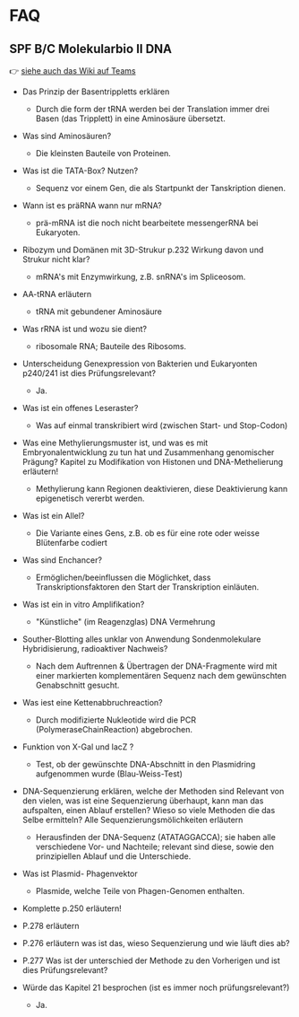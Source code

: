 # FAQ

## SPF B/C Molekularbio II DNA

👉 [siehe auch das Wiki auf Teams](https://teams.microsoft.com/l/entity/com.microsoft.teamspace.tab.wiki/tab::e0ef5917-1107-46b2-835a-85bd6fa67647?context=%7B%22subEntityId%22%3A%22%7B%5C%22pageId%5C%22%3A3%2C%5C%22origin%5C%22%3A2%7D%22%2C%22channelId%22%3A%2219%3Ad9721727e69443209b44cde33d67ab14%40thread.skype%22%7D&tenantId=792152af-37e3-4b00-a51c-f828f63a1754)

* Das Prinzip der Basentrippletts erklären
    * Durch die form der tRNA werden bei der Translation immer drei Basen (das Tripplett) in eine Aminosäure übersetzt.

* Was sind Aminosäuren?
    * Die kleinsten Bauteile von Proteinen.

* Was ist die TATA-Box? Nutzen?
	* Sequenz vor einem Gen, die als Startpunkt der Tanskription dienen.

* Wann ist es präRNA wann nur mRNA?
	* prä-mRNA ist die noch nicht bearbeitete messengerRNA bei Eukaryoten.

* Ribozym und Domänen mit 3D-Strukur p.232 Wirkung davon und Strukur nicht klar?
	* mRNA's mit Enzymwirkung, z.B. snRNA's im Spliceosom.

* AA-tRNA erläutern
	* tRNA mit gebundener Aminosäure

* Was rRNA ist und wozu sie dient?
	* ribosomale RNA; Bauteile des Ribosoms.

* Unterscheidung Genexpression von Bakterien und Eukaryonten p240/241 ist dies Prüfungsrelevant?
	* Ja.

* Was ist ein offenes Leseraster?
	* Was auf einmal transkribiert wird (zwischen Start- und Stop-Codon)

* Was eine Methylierungsmuster ist, und was es mit Embryonalentwicklung zu tun hat und Zusammenhang genomischer Prägung? Kapitel zu Modifikation von Histonen und DNA-Methelierung erläutern!
	* Methylierung kann Regionen deaktivieren, diese Deaktivierung kann epigenetisch vererbt werden.

* Was ist ein Allel?
	* Die Variante eines Gens, z.B. ob es für eine rote oder weisse Blütenfarbe codiert

* Was sind Enchancer?
	* Ermöglichen/beeinflussen die Möglichket, dass Transkriptionsfaktoren den Start der Transkription einläuten.

* Was ist ein in vitro Amplifikation?
	* "Künstliche" (im Reagenzglas) DNA Vermehrung

* Souther-Blotting alles unklar von Anwendung Sondenmolekulare Hybridisierung, radioaktiver Nachweis?
	* Nach dem Auftrennen & Übertragen der DNA-Fragmente wird mit einer markierten komplementären Sequenz nach dem gewünschten Genabschnitt gesucht.

* Was iest eine Kettenabbruchreaction?
	* Durch modifizierte Nukleotide wird die PCR (PolymeraseChainReaction) abgebrochen.

* Funktion von X-Gal und lacZ ?
	* Test, ob der gewünschte DNA-Abschnitt in den Plasmidring aufgenommen wurde (Blau-Weiss-Test)

* DNA-Sequenzierung erklären, welche der Methoden sind Relevant von den vielen, was ist eine Sequenzierung überhaupt, kann man das aufspalten, einen Ablauf erstellen? Wieso so viele Methoden die das Selbe ermitteln? Alle Sequenzierungsmölichkeiten erläutern
	* Herausfinden der DNA-Sequenz (ATATAGGACCA); sie haben alle verschiedene Vor- und Nachteile; relevant sind diese, sowie den prinzipiellen Ablauf und die Unterschiede. 

* Was ist Plasmid- Phagenvektor
	* Plasmide, welche Teile von Phagen-Genomen enthalten.

* Komplette p.250 erläutern!

* P.278 erläutern

* P.276 erläutern was ist das, wieso Sequenzierung und wie läuft dies ab?

* P.277 Was ist der unterschied der Methode zu den Vorherigen und ist dies Prüfungsrelevant?

* Würde das Kapitel 21 besprochen (ist es immer noch prüfungsrelevant?)
	* Ja.

